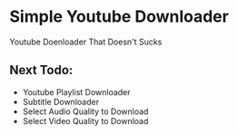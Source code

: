 # Simple Youtube Downloader

Youtube Doenloader That Doesn't Sucks

## Next Todo:

- Youtube Playlist Downloader
- Subtitle Downloader
- Select Audio Quality to Download
- Select Video Quality to Download
